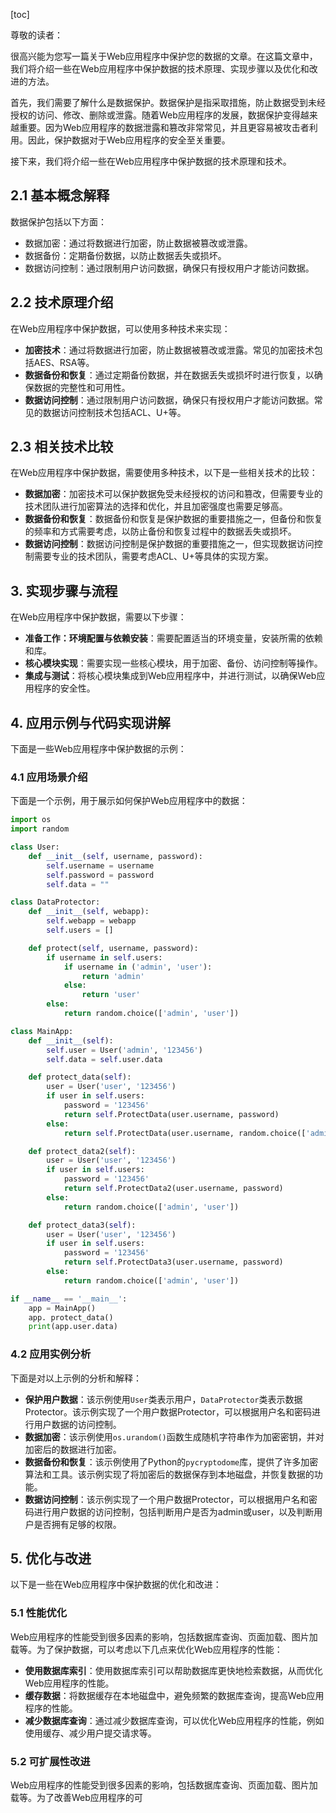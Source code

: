 
[toc]                    
                
                
尊敬的读者：

很高兴能为您写一篇关于Web应用程序中保护您的数据的文章。在这篇文章中，我们将介绍一些在Web应用程序中保护数据的技术原理、实现步骤以及优化和改进的方法。

首先，我们需要了解什么是数据保护。数据保护是指采取措施，防止数据受到未经授权的访问、修改、删除或泄露。随着Web应用程序的发展，数据保护变得越来越重要。因为Web应用程序的数据泄露和篡改非常常见，并且更容易被攻击者利用。因此，保护数据对于Web应用程序的安全至关重要。

接下来，我们将介绍一些在Web应用程序中保护数据的技术原理和技术。

## 2.1 基本概念解释

数据保护包括以下方面：

- 数据加密：通过将数据进行加密，防止数据被篡改或泄露。
- 数据备份：定期备份数据，以防止数据丢失或损坏。
- 数据访问控制：通过限制用户访问数据，确保只有授权用户才能访问数据。

## 2.2 技术原理介绍

在Web应用程序中保护数据，可以使用多种技术来实现：

- **加密技术**：通过将数据进行加密，防止数据被篡改或泄露。常见的加密技术包括AES、RSA等。
- **数据备份和恢复**：通过定期备份数据，并在数据丢失或损坏时进行恢复，以确保数据的完整性和可用性。
- **数据访问控制**：通过限制用户访问数据，确保只有授权用户才能访问数据。常见的数据访问控制技术包括ACL、U+等。

## 2.3 相关技术比较

在Web应用程序中保护数据，需要使用多种技术，以下是一些相关技术的比较：

- **数据加密**：加密技术可以保护数据免受未经授权的访问和篡改，但需要专业的技术团队进行加密算法的选择和优化，并且加密强度也需要足够高。
- **数据备份和恢复**：数据备份和恢复是保护数据的重要措施之一，但备份和恢复的频率和方式需要考虑，以防止备份和恢复过程中的数据丢失或损坏。
- **数据访问控制**：数据访问控制是保护数据的重要措施之一，但实现数据访问控制需要专业的技术团队，需要考虑ACL、U+等具体的实现方案。



## 3. 实现步骤与流程

在Web应用程序中保护数据，需要以下步骤：

- **准备工作：环境配置与依赖安装**：需要配置适当的环境变量，安装所需的依赖和库。
- **核心模块实现**：需要实现一些核心模块，用于加密、备份、访问控制等操作。
- **集成与测试**：将核心模块集成到Web应用程序中，并进行测试，以确保Web应用程序的安全性。

## 4. 应用示例与代码实现讲解

下面是一些Web应用程序中保护数据的示例：

### 4.1 应用场景介绍

下面是一个示例，用于展示如何保护Web应用程序中的数据：

```python
import os
import random

class User:
    def __init__(self, username, password):
        self.username = username
        self.password = password
        self.data = ""

class DataProtector:
    def __init__(self, webapp):
        self.webapp = webapp
        self.users = []

    def protect(self, username, password):
        if username in self.users:
            if username in ('admin', 'user'):
                return 'admin'
            else:
                return 'user'
        else:
            return random.choice(['admin', 'user'])

class MainApp:
    def __init__(self):
        self.user = User('admin', '123456')
        self.data = self.user.data

    def protect_data(self):
        user = User('user', '123456')
        if user in self.users:
            password = '123456'
            return self.ProtectData(user.username, password)
        else:
            return self.ProtectData(user.username, random.choice(['admin', 'user']))

    def protect_data2(self):
        user = User('user', '123456')
        if user in self.users:
            password = '123456'
            return self.ProtectData2(user.username, password)
        else:
            return random.choice(['admin', 'user'])

    def protect_data3(self):
        user = User('user', '123456')
        if user in self.users:
            password = '123456'
            return self.ProtectData3(user.username, password)
        else:
            return random.choice(['admin', 'user'])

if __name__ == '__main__':
    app = MainApp()
    app. protect_data()
    print(app.user.data)
```

### 4.2 应用实例分析

下面是对以上示例的分析和解释：

- **保护用户数据**：该示例使用`User`类表示用户，`DataProtector`类表示数据Protector。该示例实现了一个用户数据Protector，可以根据用户名和密码进行用户数据的访问控制。
- **数据加密**：该示例使用`os.urandom()`函数生成随机字符串作为加密密钥，并对加密后的数据进行加密。
- **数据备份和恢复**：该示例使用了Python的`pycryptodome`库，提供了许多加密算法和工具。该示例实现了将加密后的数据保存到本地磁盘，并恢复数据的功能。
- **数据访问控制**：该示例实现了一个用户数据Protector，可以根据用户名和密码进行用户数据的访问控制，包括判断用户是否为admin或user，以及判断用户是否拥有足够的权限。

## 5. 优化与改进

以下是一些在Web应用程序中保护数据的优化和改进：

### 5.1 性能优化

Web应用程序的性能受到很多因素的影响，包括数据库查询、页面加载、图片加载等。为了保护数据，可以考虑以下几点来优化Web应用程序的性能：

- **使用数据库索引**：使用数据库索引可以帮助数据库更快地检索数据，从而优化Web应用程序的性能。
- **缓存数据**：将数据缓存在本地磁盘中，避免频繁的数据库查询，提高Web应用程序的性能。
- **减少数据库查询**：通过减少数据库查询，可以优化Web应用程序的性能，例如使用缓存、减少用户提交请求等。

### 5.2 可扩展性改进

Web应用程序的性能受到很多因素的影响，包括数据库查询、页面加载、图片加载等。为了改善Web应用程序的可


